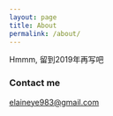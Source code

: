 ```yaml
---
layout: page
title: About
permalink: /about/
---
```


Hmmm, 留到2019年再写吧

### Contact me

[elaineye983@gmail.com](mailto:elaineye983@gmail.com)
